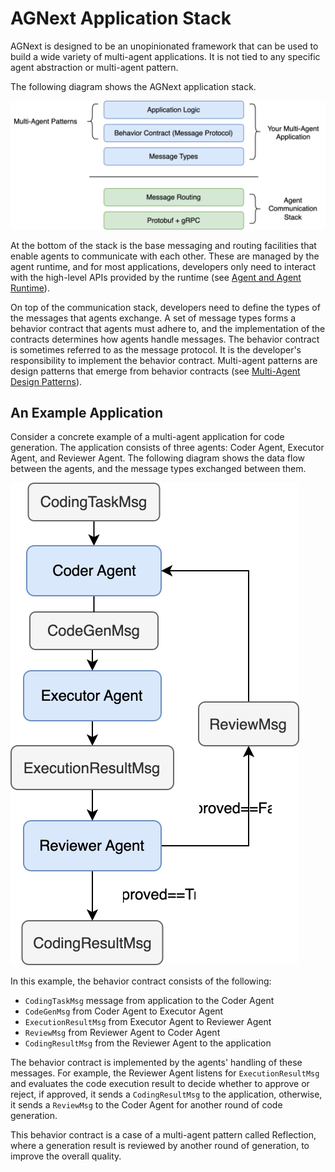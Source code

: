 # AGNext Application Stack

AGNext is designed to be an unopinionated framework that can be used to build
a wide variety of multi-agent applications. It is not tied to any specific
agent abstraction or multi-agent pattern.

The following diagram shows the AGNext application stack.

![AGNext Application Stack](agnext-application-stack.svg)

At the bottom of the stack is the base messaging and routing facilities that
enable agents to communicate with each other. These are managed by the
agent runtime, and for most applications, developers only need to interact
with the high-level APIs provided by the runtime (see [Agent and Agent Runtime](../getting-started/agent-and-agent-runtime.ipynb)).

On top of the communication stack, developers need to define the
types of the messages that agents exchange. A set of message types
forms a behavior contract that agents must adhere to, and the
implementation of the contracts determines how agents handle messages.
The behavior contract is sometimes referred to as the message protocol.
It is the developer's responsibility to implement the behavior contract.
Multi-agent patterns are design patterns that emerge from behavior contracts
(see [Multi-Agent Design Patterns](../getting-started/multi-agent-design-patterns.md)).

## An Example Application

Consider a concrete example of a multi-agent application for
code generation. The application consists of three agents:
Coder Agent, Executor Agent, and Reviewer Agent.
The following diagram shows the data flow between the agents,
and the message types exchanged between them.

![Code Generation Example](agnext-code-gen-example.svg)

In this example, the behavior contract consists of the following:

- `CodingTaskMsg` message from application to the Coder Agent
- `CodeGenMsg` from Coder Agent to Executor Agent
- `ExecutionResultMsg` from Executor Agent to Reviewer Agent
- `ReviewMsg` from Reviewer Agent to Coder Agent
- `CodingResultMsg` from the Reviewer Agent to the application

The behavior contract is implemented by the agents' handling of these messages. For example, the Reviewer Agent listens for `ExecutionResultMsg`
and evaluates the code execution result to decide whether to approve or reject,
if approved, it sends a `CodingResultMsg` to the application,
otherwise, it sends a `ReviewMsg` to the Coder Agent for another round of
code generation.

This behavior contract is a case of a multi-agent pattern called Reflection,
where a generation result is reviewed by another round of generation,
to improve the overall quality.
